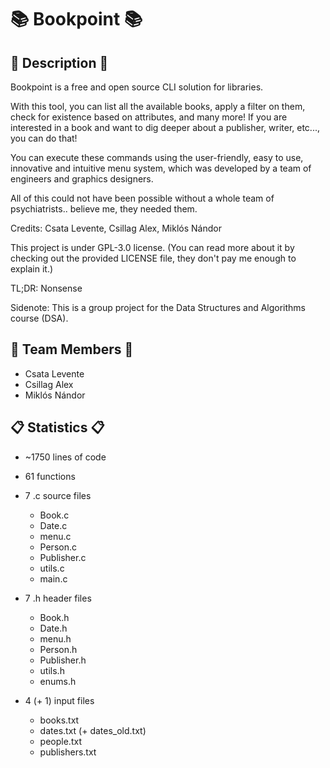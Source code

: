 # 📚 Bookpoint 📚

## 📖 Description 📖

Bookpoint is a free and open source CLI solution for libraries.

With this tool, you can list all the available books, apply a filter on them, check for existence based on attributes, and many more!
If you are interested in a book and want to dig deeper about a publisher, writer, etc..., you can do that!

You can execute these commands using the user-friendly, easy to use, innovative and intuitive menu system, which was developed by a team of engineers and graphics designers. 

All of this could not have been possible without a whole team of psychiatrists.. believe me, they needed them.

Credits: Csata Levente, Csillag Alex, Miklós Nándor

This project is under GPL-3.0 license. (You can read more about it by checking out the provided LICENSE file, they don't pay me enough to explain it.)

TL;DR: Nonsense

Sidenote: This is a group project for the Data Structures and Algorithms course (DSA).

## 👥 Team Members 👥
- Csata Levente
- Csillag Alex
- Miklós Nándor

## 📋 Statistics 📋
- ~1750 lines of code

- 61 functions

- 7 .c source files
    - Book.c
    - Date.c
    - menu.c
    - Person.c
    - Publisher.c
    - utils.c
    - main.c
  
- 7 .h header files
    - Book.h
    - Date.h
    - menu.h
    - Person.h
    - Publisher.h
    - utils.h
    - enums.h
  
- 4 (+ 1) input files
    - books.txt
    - dates.txt (+ dates_old.txt)
    - people.txt
    - publishers.txt
